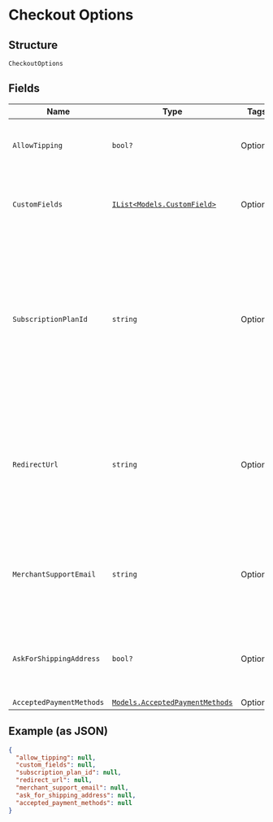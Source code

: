 
# Checkout Options

## Structure

`CheckoutOptions`

## Fields

| Name | Type | Tags | Description |
|  --- | --- | --- | --- |
| `AllowTipping` | `bool?` | Optional | Indicates whether the payment allows tipping. |
| `CustomFields` | [`IList<Models.CustomField>`](../../doc/models/custom-field.md) | Optional | The custom fields requesting information from the buyer. |
| `SubscriptionPlanId` | `string` | Optional | The ID of the subscription plan for the buyer to pay and subscribe.<br>For more information, see [Subscription Plan Checkout](https://developer.squareup.com/docs/checkout-api/subscription-plan-checkout).<br>**Constraints**: *Maximum Length*: `255` |
| `RedirectUrl` | `string` | Optional | The confirmation page URL to redirect the buyer to after Square processes the payment.<br>**Constraints**: *Maximum Length*: `2048` |
| `MerchantSupportEmail` | `string` | Optional | The email address that buyers can use to contact the seller.<br>**Constraints**: *Maximum Length*: `256` |
| `AskForShippingAddress` | `bool?` | Optional | Indicates whether to include the address fields in the payment form. |
| `AcceptedPaymentMethods` | [`Models.AcceptedPaymentMethods`](../../doc/models/accepted-payment-methods.md) | Optional | - |

## Example (as JSON)

```json
{
  "allow_tipping": null,
  "custom_fields": null,
  "subscription_plan_id": null,
  "redirect_url": null,
  "merchant_support_email": null,
  "ask_for_shipping_address": null,
  "accepted_payment_methods": null
}
```


